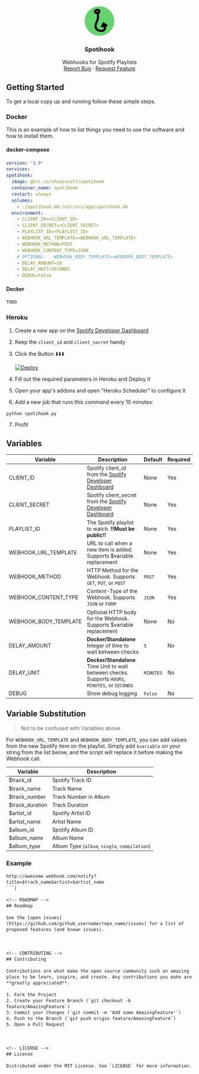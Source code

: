 <!-- PROJECT LOGO -->
<br />
<p align="center">
  <a href="https://github.com/shuaiscott/spotihook">
    <img src="https://raw.githubusercontent.com/shuaiscott/spotihook/heroku/spotihook.svg" alt="Logo" width="80" height="80">
  </a>

  <h3 align="center">Spotihook</h3>

  <p align="center">
    Webhooks for Spotify Playlists
    <br />
    <a href="https://github.com/shuaiscott/spotihook/issues">Report Bug</a>
    ·
    <a href="https://github.com/shuaiscott/spotihook/issues">Request Feature</a>
  </p>
</p>




<!-- GETTING STARTED -->
## Getting Started

To get a local copy up and running follow these simple steps.

### Docker

This is an example of how to list things you need to use the software and how to install them.
#### docker-compose
  ```yaml
version: "3.9"
services:
  spotihook:
    image: ghcr.io/shuaiscott/spotihook
    container_name: spotihook
    restart: always
    volumes:
      - ./spotihook.db:/usr/src/app/spotihook.db
    environment:
      - CLIENT_ID=<CLIENT_ID>
      - CLIENT_SECRET=<CLIENT_SECRET>
      - PLAYLIST_ID=<PLAYLIST_ID>
      - WEBHOOK_URL_TEMPLATE=<WEBHOOK_URL_TEMPLATE>
      - WEBHOOK_METHOD=POST
      - WEBHOOK_CONTENT_TYPE=JSON
      # OPTIONAL: - WEBHOOK_BODY_TEMPLATE=<WEBHOOK_BODY_TEMPLATE>
      - DELAY_AMOUNT=10
      - DELAY_UNIT=SECONDS
      - DEBUG=False
  ```
  
  #### Docker
  ```sh
TODO
  ```

### Heroku

1. Create a new app on the [Spotify Developer Dashboard](https://developer.spotify.com/dashboard/applications)
2. Keep the `client_id` and `client_secret` handy
3. Click the Button ⬇️⬇️⬇️

   [![Deploy](https://www.herokucdn.com/deploy/button.svg)](https://heroku.com/deploy?template=https://github.com/shuaiscott/spotihook/tree/heroku)

4. Fill out the required parameters in Heroku and Deploy it
5. Open your app's addons and open "Heroku Scheduler" to configure it
6. Add a new job that runs this command every 10 minutes:
```sh
python spotihook.py
```
7. Profit



<!-- VARIABLES -->
## Variables

| Variable | Description | Default | Required|
|----------|-------------|---------|---------|
|CLIENT_ID|Spotify client_id from the [Spotify Developer Dashboard](https://developer.spotify.com/dashboard/applications)|None|Yes|
|CLIENT_SECRET|Spotify client_secret from the [Spotify Developer Dashboard](https://developer.spotify.com/dashboard/applications)|None|Yes|
|PLAYLIST_ID|The Spotify playlist to watch. **!!Must be public!!**|None|Yes|
|WEBHOOK_URL_TEMPLATE|URL to call when a new item is added. Supports $variable replacement|None|Yes|
|WEBHOOK_METHOD|HTTP Method for the Webhook. Supports `GET`, `PUT`, or `POST`|`POST`|Yes|
|WEBHOOK_CONTENT_TYPE|Content-Type of the Webhook. Supports `JSON` or `FORM`|`JSON`|Yes|
|WEBHOOK_BODY_TEMPLATE|Optional HTTP body for the Webhook. Supports $variable replacement|None|No|
|DELAY_AMOUNT|**Docker/Standalone** Integer of time to wait between checks|`5`|No|
|DELAY_UNIT|**Docker/Standalone** Time Unit to wait between checks. Supports `HOURS`, `MINUTES`, or `SECONDS`|`MINUTES`|No|
|DEBUG|Show debug logging|`False`|No|




<!-- VARIABLE SUBSTITUTION -->
## Variable Substitution
> Not to be confused with Variables above

For `WEBHOOK_URL_TEMPLATE` and `WEBHOOK_BODY_TEMPLATE`, you can add values from the new Spotify item on the playlist. 
Simply add `$variable` on your string from the list below, and the script will replace it before making the Webhook call.

|Variable|Description|
|--------|-----------|
|$track_id|Spotify Track ID|
|$track_name|Track Name|
|$track_number|Track Number in Album|
|$track_duration|Track Duration|
|$artist_id|Spotify Artist ID|
|$artist_name|Artist Name|
|$album_id|Spotify Album ID|
|$album_name|Album Name|
|$album_type|Album Type (`album`, `single`, `compilation`)

### Example
```
http://awesome.webhook.com/notify?title=$track_name&artist=$artist_name
```|

<!-- ROADMAP -->
## Roadmap

See the [open issues](https://github.com/github_username/repo_name/issues) for a list of proposed features (and known issues).



<!-- CONTRIBUTING -->
## Contributing

Contributions are what make the open source community such an amazing place to be learn, inspire, and create. Any contributions you make are **greatly appreciated**.

1. Fork the Project
2. Create your Feature Branch (`git checkout -b feature/AmazingFeature`)
3. Commit your Changes (`git commit -m 'Add some AmazingFeature'`)
4. Push to the Branch (`git push origin feature/AmazingFeature`)
5. Open a Pull Request



<!-- LICENSE -->
## License

Distributed under the MIT License. See `LICENSE` for more information.
